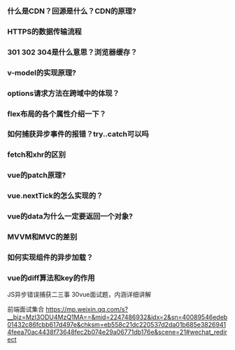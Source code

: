 ### 什么是CDN？回源是什么？CDN的原理?
### HTTPS的数据传输流程
### 301 302 304是什么意思？浏览器缓存？
### v-model的实现原理?
### options请求方法在跨域中的体现？
### flex布局的各个属性介绍一下？
### 如何捕获异步事件的报错？try..catch可以吗
### fetch和xhr的区别
### vue的patch原理?
### vue.nextTick的怎么实现的？
### vue的data为什么一定要返回一个对象?
### MVVM和MVC的差别
### 如何实现组件的异步加载？
### vue的diff算法和key的作用

JS异步错误捕获二三事
30vue面试题，内涵详细讲解

前端面试集合
https://mp.weixin.qq.com/s?__biz=MzI3ODU4MzQ1MA==&mid=2247486932&idx=2&sn=40089546edeb01432c86fcbb617d497e&chksm=eb558c21dc220537d2da01b685e38269414feea70ac4438f73648fec2b074e29a06771db176e&scene=21#wechat_redirect